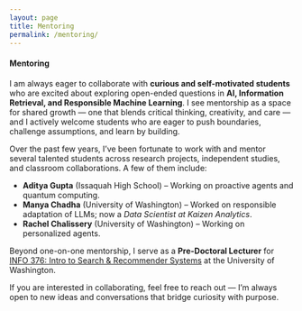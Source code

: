 ```yaml
---
layout: page
title: Mentoring
permalink: /mentoring/
---
```


<div class="docs-section" id="mentoring">
  <h4>Mentoring</h4>

  <p>
  I am always eager to collaborate with <strong>curious and self-motivated students</strong> who are excited about exploring open-ended questions in <strong>AI, Information Retrieval, and Responsible Machine Learning</strong>. I see mentorship as a space for shared growth — one that blends critical thinking, creativity, and care — and I actively welcome students who are eager to push boundaries, challenge assumptions, and learn by building.
  </p>

  <p>
  Over the past few years, I’ve been fortunate to work with and mentor several talented students across research projects, independent studies, and classroom collaborations. A few of them include:
  </p>

  <ul>
    <li><strong>Aditya Gupta</strong> (Issaquah High School) – Working on proactive agents and quantum computing.</li>
    <li><strong>Manya Chadha</strong> (University of Washington) – Worked on responsible adaptation of LLMs; now a <em>Data Scientist at Kaizen Analytics</em>.</li>
    <li><strong>Rachel Chalissery</strong> (University of Washington) – Working on personalized agents. </li>
  </ul>

  <p>
  Beyond one-on-one mentorship, I serve as a <strong>Pre-Doctoral Lecturer</strong> for 
  <a href="https://ischool.uw.edu/courses/info/376" target="_blank">INFO 376: Intro to Search & Recommender Systems</a> at the University of Washington. 
  </p>

  <p>
  If you are interested in collaborating, feel free to reach out — I’m always open to new ideas and conversations that bridge curiosity with purpose.
  </p>
</div>
